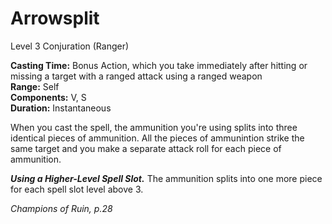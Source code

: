 # Arrowsplit
Level 3 Conjuration (Ranger)

**Casting Time:** Bonus Action, which you take immediately after hitting or missing a target with a ranged attack using a ranged weapon  
**Range:** Self  
**Components:** V, S  
**Duration:** Instantaneous

When you cast the spell, the ammunition you're using splits into three identical pieces of ammunition. All the pieces of ammunintion strike the same target and you make a separate attack roll for each piece of ammunition.

***Using a Higher-Level Spell Slot.*** The ammunition splits into one more piece for each spell slot level above 3.


*Champions of Ruin, p.28*


